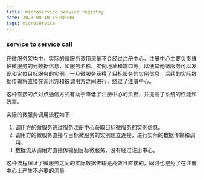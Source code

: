 ```yaml
---
title: microservice service registry
date: 2023-08-10 15:58:30
tags: microservice
---
```


### service to service call

在微服务架构中，实际的微服务调用流量不会经过注册中心。注册中心主要负责维护微服务的元数据信息，如服务名称、实例地址和端口等，以便其他微服务可以发现和定位目标服务的实例。一旦微服务获得了目标服务的实例信息，后续的实际数据传输将直接在调用方和被调用方之间进行，绕过了注册中心。

这种直接的点对点通信方式有助于降低了注册中心的负担，并提高了系统的性能和效率。

实际的微服务调用流程如下：

1. 调用方的微服务通过服务注册中心获取目标微服务的实例信息。
2. 调用方的微服务直接与目标微服务的实例建立连接，进行实际的数据传输和调用。
3. 数据流从调用方直接传输到目标微服务，没有经过注册中心。

这种流程保证了微服务之间的实际数据传输是高效且直接的，同时也避免了在注册中心上产生不必要的流量。
